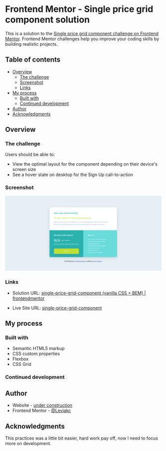 # Frontend Mentor - Single price grid component solution

This is a solution to the [Single price grid component challenge on Frontend Mentor](https://www.frontendmentor.io/challenges/single-price-grid-component-5ce41129d0ff452fec5abbbc). Frontend Mentor challenges help you improve your coding skills by building realistic projects.

## Table of contents

- [Overview](#overview)
  - [The challenge](#the-challenge)
  - [Screenshot](#screenshot)
  - [Links](#links)
- [My process](#my-process)
  - [Built with](#built-with)
  - [Continued development](#continued-development)
- [Author](#author)
- [Acknowledgments](#acknowledgments)

## Overview

### The challenge

Users should be able to:

- View the optimal layout for the component depending on their device's screen size
- See a hover state on desktop for the Sign Up call-to-action

### Screenshot

![screenshot](./screenshot.png)

### Links

- Solution URL: [single-price-grid-component (vanilla CSS + BEM) |
  frontendmentor]()

- Live Site URL: [single-price-grid-component](https://single-price-grid-component-gomen.netlify.app/)

## My process

### Built with

- Semantic HTML5 markup
- CSS custom properties
- Flexbox
- CSS Grid

### Continued development

## Author

- Website - [under construction]()
- Frontend Mentor - [@Leviakc](https://www.frontendmentor.io/profile/Leviakc)

## Acknowledgments

This practices was a little bit easier, hard work pay off, now I need to focus
more on development.
